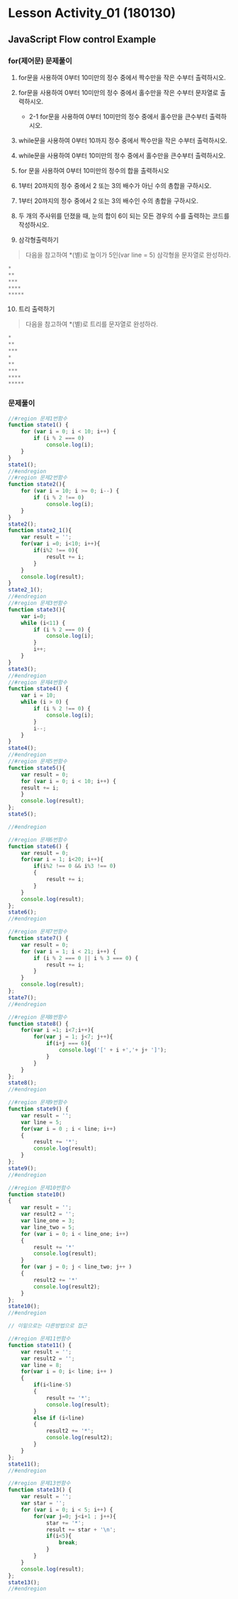 # Lesson Activity_01 (180130)  
## JavaScript Flow control Example

### for(제어문) 문제풀이
1. for문을 사용하여 0부터 10미만의 정수 중에서 짝수만을 작은 수부터 출력하시오.


2. for문을 사용하여 0부터 10미만의 정수 중에서 홀수만을 작은 수부터 문자열로 출력하시오.
    - 2-1 for문을 사용하여 0부터 10미만의 정수 중에서 홀수만을 큰수부터 출력하시오.

3. while문을 사용하여 0부터 10까지 정수 중에서 짝수만을 작은 수부터 출력하시오.

4. while문을 사용하여 0부터 10미만의 정수 중에서 홀수만을 큰수부터 출력하시오.

5. for 문을 사용하여 0부터 10미만의 정수의 합을 출력하시오

6. 1부터 20까지의 정수 중에서 2 또는 3의 배수가 아닌 수의 총합을 구하시오.

7. 1부터 20까지의 정수 중에서 2 또는 3의 배수인 수의 총합을 구하시오.

8. 두 개의 주사위를 던졌을 때, 눈의 합이 6이 되는 모든 경우의 수를 출력하는 코드를 작성하시오.

9. 삼각형출력하기

> 다음을 참고하여 *(별)로 높이가 5인(var line = 5) 삼각형을 문자열로 완성하라.

```javascript
*
**
***
****
*****
```

10. 트리 출력하기
> 다음을 참고하여 *(별)로 트리를 문자열로 완성하라.

```javascript
*
**
***
*
**
***
****
*****
```


### 문제풀이
```javascript
//#region 문제1번함수
function state1() {
    for (var i = 0; i < 10; i++) {
        if (i % 2 === 0)
            console.log(i);
    }
}
state1();
//#endregion
//#region 문제2번함수
function state2(){
    for (var i = 10; i >= 0; i--) {
        if (i % 2 !== 0)
            console.log(i);
    }
}
state2();
function state2_1(){
    var result = '';
    for(var i =0; i<10; i++){
        if(i%2 !== 0){
            result += i;
        }
    }
    console.log(result);
}
state2_1();
//#endregion
//#region 문제3번함수
function state3(){
    var i=0;
    while (i<11) {
        if (i % 2 === 0) {
            console.log(i);
        }
        i++;
    }
}
state3();
//#endregion
//#region 문제4번함수
function state4() {
    var i = 10;
    while (i > 0) {
        if (i % 2 !== 0) {
            console.log(i);
        }
        i--;
    }
}
state4();
//#endregion
//#region 문제5번함수
function state5(){
    var result = 0;
    for (var i = 0; i < 10; i++) {
    result += i;
    }
    console.log(result);
};
state5();

//#endregion

//#region 문제6번함수
function state6() {
    var result = 0;
    for(var i = 1; i<20; i++){
        if(i%2 !== 0 && i%3 !== 0)
        {
            result += i;
        }
    }
    console.log(result);
};
state6();
//#endregion

//#region 문제7번함수
function state7() {
    var result = 0;
    for (var i = 1; i < 21; i++) {
        if (i % 2 === 0 || i % 3 === 0) {
            result += i;
        }
    }
    console.log(result);
};
state7();
//#endregion

//#region 문제8번함수
function state8() {
    for(var i =1; i<7;i++){
        for(var j = 1; j<7; j++){
            if(i+j === 6){
                console.log('[' + i +','+ j+ ']');
            }
        }
    }
};
state8();
//#endregion

//#region 문제9번함수
function state9() {
    var result = '';
    var line = 5;
    for(var i = 0 ; i < line; i++)
    {   
        result += '*';
        console.log(result);
    }
};
state9();
//#endregion

//#region 문제10번함수
function state10() 
{
    var result = '';
    var result2 = '';
    var line_one = 3;
    var line_two = 5;
    for (var i = 0; i < line_one; i++) 
    {
        result += '*'
        console.log(result);
    }
    for (var j = 0; j < line_two; j++ )
    {
        result2 += '*'
        console.log(result2);
    }
};
state10();
//#endregion

// 이밑으로는 다른방법으로 접근 

//#region 문제11번함수
function state11() {
    var result = '';
    var result2 = '';
    var line = 8;
    for(var i = 0; i< line; i++ )
    {
        if(i<line-5)
        {
            result += '*';
            console.log(result);
        }
        else if (i<line)
        {
            result2 += '*';
            console.log(result2);
        }
    }
};
state11();
//#endregion

//#region 문제13번함수
function state13() {
    var result = '';
    var star = '';
    for (var i = 0; i < 5; i++) {
        for(var j=0; j<i+1 ; j++){
            star += '*';
            result += star + '\n';
            if(i<5){
                break;
            }
        }
    }
    console.log(result);
};
state13();
//#endregion
```

